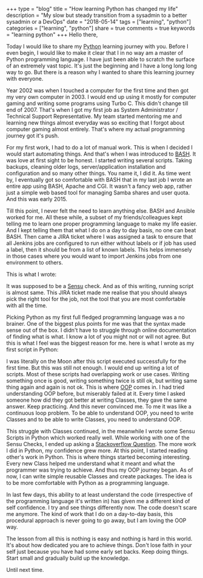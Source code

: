 +++
type = "blog"
title = "How learning Python has changed my life"
description = "My slow but steady transition from a sysadmin to a better sysadmin or a DevOps"
date = "2018-05-14"
tags = ["learning", "python"]
categories = ["learning", "python"]
share = true
comments = true
keywords = "learning python"
+++
Hello there,

Today I would like to share my [Python](https://www.python.org/) learning journey with you. Before I even begin, I would like to make it clear that I in no way am a master of Python programming language. I have just been able to scratch the surface of an extremely vast topic. It's just the beginning and I have a long long long way to go. But there is a reason why I wanted to share this learning journey with everyone.

Year 2002 was when I touched a computer for the first time and then got my very own computer in 2003. I would end up using it mostly for computer gaming and writing some programs using Turbo C. This didn't change till end of 2007. That's when I got my first job as System Administrator / Technical Support Representative. My team started mentoring me and learning new things almost everyday was so exciting that I forgot about computer gaming almost entirely. That's where my actual programming journey got it's push.

For my first work, I had to do a lot of manual work. This is when I decided I would start automating things. And that's when I was introduced to [BASH](https://www.gnu.org/software/bash/). It was love at first sight to be honest. I started writing several scripts. Taking backups, cleaning older logs, server/application installation and configuration and so many other things. You name it, I did it. As time went by, I eventually got so comfortable with BASH that in my last job I wrote an entire app using BASH, Apache and CGI. It wasn't a fancy web app, rather just a simple web based tool for managing Samba shares and user quota. And this was early 2015.

Till this point, I never felt the need to learn anything else. BASH and Ansible worked for me. All these while, a subset of my friends/colleagues kept telling me to learn one proper programming language to make my life easier. And I kept telling them that what I do on a day to day basis, no one can beat BASH. Then came a JIRA ticket where I was assigned a task to ensure that all Jenkins jobs are configured to run either without labels or if job has used a label, then it should be from a list of known labels. This helps immensely in those cases where you would want to import Jenkins jobs from one environment to others.

This is what I wrote:
<script src="https://gist.github.com/abhinav1107/6ea9d7a3f288d6c8e65f6333023602f4.js"></script>

It was supposed to be a [Sensu](https://sensu.io/) check. And as of this writing, running script is almost same. This JIRA ticket made me realise that you should always pick the right tool for the job, not the tool that you are most comfortable with all the time.

Picking Python as my first full fledged programming language was a no brainer. One of the biggest plus points for me was that the syntax made sense out of the box. I didn't have to struggle through online documentation of finding what is what. I know a lot of you might not or will not agree. But this is what I feel was the biggest reason for me. here is what I wrote as my first script in Python:

<script src="https://gist.github.com/abhinav1107/471df18abf140dc816902a249be419cf.js"></script>

I was literally on the Moon after this script executed successfully for the first time. But this was still not enough. I would end up writing a lot of scripts. Most of these scripts had overlapping work or use cases. Writing something once is good, writing something twice is still ok, but writing same thing again and again is not ok. This is where [OOP](https://en.wikipedia.org/wiki/Object-oriented_programming) comes in. I had tried understanding OOP before, but miserably failed at it. Every time I asked someone how did they got better at writing Classes, they gave the same answer. Keep practicing. And this never convinced me. To me it was like a continuous loop problem. To be able to understand OOP, you need to write Classes and to be able to write Classes, you need to understand OOP.

This struggle with Classes continued, in the meanwhile I wrote some Sensu Scripts in Python which worked really well. While working with one of the Sensu Checks, I ended up asking a [Stackoverflow Question](https://goo.gl/qhxs6p). The more work I did in Python, my confidence grew more. At this point, I started reading other's work in Python. This is where things started becoming interesting. Every new Class helped me understand what it meant and what the programmer was trying to achieve. And thus my OOP journey began. As of now, I can write simple reusable Classes and create packages. The idea is to be more comfortable with Python as a programming language.

In last few days, this ability to at least understand the code (irrespective of the programming language it's written in) has given me a different kind of self confidence. I try and see things differently now. The code doesn't scare me anymore. The kind of work that I do on a day-to-day basis, this procedural approach is never going to go away, but I am loving the OOP way.

The lesson from all this is nothing is easy and nothing is hard in this world. It's about how dedicated you are to achieve things. Don't lose faith in your self just because you have had some early set backs. Keep doing things. Start small and gradually build up the knowledge.

Until next time.
